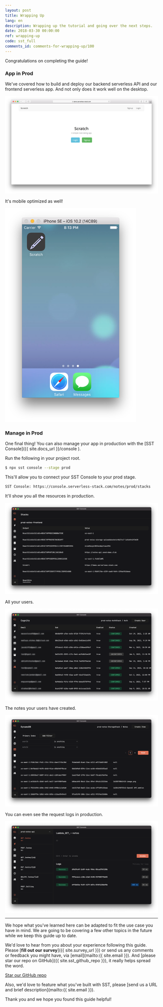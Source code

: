 ```yaml
---
layout: post
title: Wrapping Up
lang: en
description: Wrapping up the tutorial and going over the next steps.
date: 2018-03-30 00:00:00
ref: wrapping-up
code: sst_full
comments_id: comments-for-wrapping-up/100
---
```


Congratulations on completing the guide!

### App in Prod

We've covered how to build and deploy our backend serverless API and our frontend serverless app. And not only does it work well on the desktop.

![App update live screenshot](/assets/app-update-live.png)

It's mobile optimized as well!

<img alt="Mobile app homescreen screenshot" src="/assets/mobile-app-homescreen.png" width="432" />

### Manage in Prod

One final thing! You can also manage your app in production with the [SST Console]({{ site.docs_url }}/console ).

Run the following in your project root.

```bash
$ npx sst console --stage prod
```

This'll allow you to connect your SST Console to your prod stage.

```txt
SST Console: https://console.serverless-stack.com/notes/prod/stacks
```

It'll show you all the resources in production.

![SST Console prod stacks tab](/assets/part2/sst-console-prod-stacks-tab.png)

All your users.

![SST Console prod Cognito tab](/assets/part2/sst-console-prod-cognito-tab.png)

The notes your users have created.

![SST Console prod DynamoDB tab](/assets/part2/sst-console-prod-dynamodb-tab.png)

You can even see the request logs in production.

![SST Console prod functions tab](/assets/part2/sst-console-prod-functions-tab.png)

---

We hope what you've learned here can be adapted to fit the use case you have in mind. We are going to be covering a few other topics in the future while we keep this guide up to date.

We'd love to hear from you about your experience following this guide. Please [**fill out our survey**]({{ site.survey_url }}) or send us any comments or feedback you might have, via [email](mailto:{{ site.email }}). And [please star our repo on GitHub]({{ site.sst_github_repo }}), it really helps spread the word.

<a class="button contact" href="{{ site.sst_github_repo }}" target="_blank">Star our GitHub repo</a>

Also, we'd love to feature what you've built with SST, please [send us a URL and brief description](mailto:{{ site.email }}).

Thank you and we hope you found this guide helpful!
